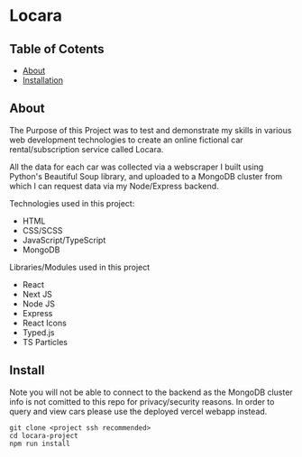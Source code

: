 # Locara

## Table of Cotents

- [About](#about)
- [Installation](#install)

## About <a name="about"></a>

The Purpose of this Project was to test and demonstrate my skills in various web development technologies to create an online fictional car rental/subscription service called Locara.

All the data for each car was collected via a webscraper I built using Python's Beautiful Soup library, and uploaded to a MongoDB cluster from which I can request data via my Node/Express backend.

Technologies used in this project:

- HTML
- CSS/SCSS
- JavaScript/TypeScript
- MongoDB

Libraries/Modules used in this project

- React
- Next JS
- Node JS
- Express
- React Icons
- Typed.js
- TS Particles

## Install <a name="install"></a>
Note you will not be able to connect to the backend as the MongoDB cluster info is not comitted to this repo for privacy/security reasons. In order to query and view cars please use the deployed vercel webapp instead.

```
git clone <project ssh recommended>
cd locara-project
npm run install 
```